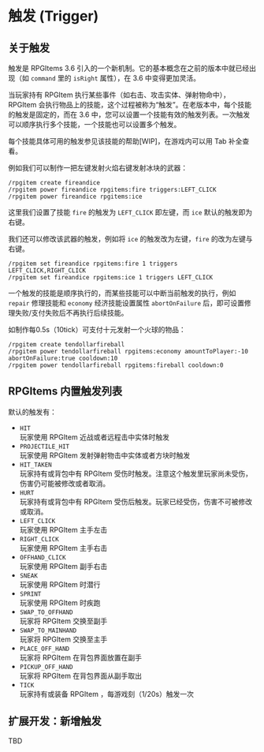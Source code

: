 # 触发 (Trigger)

## 关于触发

触发是 RPGItems 3.6 引入的一个新机制。它的基本概念在之前的版本中就已经出现（如 `command` 里的 `isRight` 属性），在 3.6 中变得更加灵活。

当玩家持有 RPGItem 执行某些事件（如右击、攻击实体、弹射物命中），RPGItem 会执行物品上的技能，这个过程被称为“触发”。在老版本中，每个技能的触发是固定的，而在 3.6 中，您可以设置一个技能有效的触发列表。一次触发可以顺序执行多个技能，一个技能也可以设置多个触发。

每个技能具体可用的触发参见该技能的帮助[WIP]，在游戏内可以用 Tab 补全查看。

例如我们可以制作一把左键发射火焰右键发射冰块的武器：

```
/rpgitem create fireandice
/rpgitem power fireandice rpgitems:fire triggers:LEFT_CLICK
/rpgitem power fireandice rpgitems:ice
```

这里我们设置了技能 `fire` 的触发为 `LEFT_CLICK` 即左键，而 `ice` 默认的触发即为右键。

我们还可以修改该武器的触发，例如将 `ice` 的触发改为左键，`fire` 的改为左键与右键。

```
/rpgitem set fireandice rpgitems:fire 1 triggers LEFT_CLICK,RIGHT_CLICK
/rpgitem set fireandice rpgitems:ice 1 triggers LEFT_CLICK
```

一个触发的技能是顺序执行的，而某些技能可以中断当前触发的执行，例如 `repair` 修理技能和 `economy` 经济技能设置属性 `abortOnFailure` 后，即可设置修理失败/支付失败后不再执行后续技能。

如制作每0.5s（10tick）可支付十元发射一个火球的物品：

```
/rpgitem create tendollarfireball
/rpgitem power tendollarfireball rpgitems:economy amountToPlayer:-10 abortOnFailure:true cooldown:10
/rpgitem power tendollarfireball rpgitems:fireball cooldown:0
```

## RPGItems 内置触发列表

默认的触发有：

* `HIT`  
  玩家使用 RPGItem 近战或者远程击中实体时触发
* `PROJECTILE_HIT`  
  玩家使用 RPGItem 发射弹射物击中实体或者方块时触发
* `HIT_TAKEN`  
  玩家持有或背包中有 RPGItem 受伤时触发。注意这个触发里玩家尚未受伤，伤害仍可能被修改或者取消。
* `HURT`  
  玩家持有或背包中有 RPGItem 受伤后触发。玩家已经受伤，伤害不可被修改或取消。
* `LEFT_CLICK`  
  玩家使用 RPGItem 主手左击
* `RIGHT_CLICK`  
  玩家使用 RPGItem 主手右击
* `OFFHAND_CLICK`  
  玩家使用 RPGItem 副手右击
* `SNEAK`  
  玩家使用 RPGItem 时潜行
* `SPRINT`  
  玩家使用 RPGItem 时疾跑
* `SWAP_TO_OFFHAND`  
  玩家将 RPGItem 交换至副手
* `SWAP_TO_MAINHAND`  
  玩家将 RPGItem 交换至主手
* `PLACE_OFF_HAND`  
  玩家将 RPGItem 在背包界面放置在副手
* `PICKUP_OFF_HAND`  
  玩家将 RPGItem 在背包界面从副手取出
* `TICK`  
  玩家持有或装备 RPGItem ，每游戏刻（1/20s）触发一次

## 扩展开发：新增触发

TBD